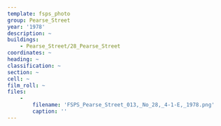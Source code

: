 ```yaml
---
template: fsps_photo
group: Pearse_Street
year: '1978'
description: ~
buildings:
    - Pearse_Street/28_Pearse_Street
coordinates: ~
heading: ~
classification: ~
section: ~
cell: ~
film_roll: ~
files:
    -
        filename: 'FSPS_Pearse_Street_013,_No_28,_4-1-E,_1978.png'
        caption: ''
---
```

